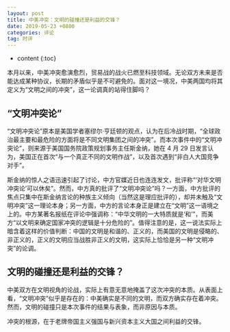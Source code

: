 ```yaml
---
layout: post
title: 中美冲突：文明的碰撞还是利益的交锋？
date: 2019-05-23 +0800
categories: 评论
tag: 时评
---
```


* content
{:toc}


本月以来，中美冲突愈演愈烈，贸易战的战火已燃至科技领域。无论双方未来是否能达成某种协议，长期的矛盾似乎是不可避免的。面对这一境况，中美两国均将其定义为“文明之间的冲突”，这一论调真的站得住脚吗？

## “文明冲突论”

“文明冲突论”原本是美国学者塞缪尔·亨廷顿的观点，认为在后冷战时期，“全球政治最主要和最危险的方面将是不同文明集团之间的冲突”。而本次事件中的“文明冲突论”，则来源于美国国务院政策规划事务主任斯金纳，她在 4 月 29 日发言认为，美国正在首次“与一个真正不同的文明作战”，以及首次遇到“非白人大国竞争对手”。

斯金纳的惊人之语迅速引起了讨论，中方官媒近日也连连发文，批评称“‘对华文明冲突论’可以休矣”。然而，中方真的批评了“文明冲突论”吗？一方面，中方批评的焦点只集中在斯金纳言论的种族主义倾向（当然这是理应批评的），却并未触及“文明冲突”这一理论本身；另一方面，中方的言论本身正是建立在“文明”这一语境之上的。中方某著名报纸在评论中强调称：“中华文明的一大特质就是‘和’”，而美方“以文明来确定国家冲突的逻辑是十分危险的”。值得注意的是，这一说法实际上暗含着这样的价值判断：中国的文明是和谐的、正义的，而美国的文明是侵略的、非正义的，正义的文明应当战胜非正义的文明，这实际上恰恰是另一种“文明冲突”的论调。

## 文明的碰撞还是利益的交锋？

中美双方在文明视角的论战，实际上有意无意地掩盖了这次冲突的本质。从表面上看，“文明冲突”似乎是存在的：中美确实是不同的文明，而双方确实存在着冲突。然而，文明的碰撞只是本次事件的结果与表象，而非原因与本质。

冲突的根源，在于老牌帝国主义强国与新兴资本主义大国之间利益的交锋。